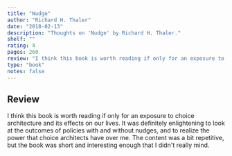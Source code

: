 ```yaml
---
title: "Nudge"
author: "Richard H. Thaler"
date: "2018-02-13"
description: "Thoughts on 'Nudge' by Richard H. Thaler."
shelf: ""
rating: 4
pages: 260
review: "I think this book is worth reading if only for an exposure to choice architecture and its effects on our lives. It was definitely enlightening to look at the outcomes of policies with and without nudges, and to realize the power that choice architects have over me. The content was a bit repetitive, but the book was short and interesting enough that I didn't really mind."
type: "book"
notes: false
---
```


## Review

I think this book is worth reading if only for an exposure to choice architecture and its effects on our lives. It was definitely enlightening to look at the outcomes of policies with and without nudges, and to realize the power that choice architects have over me. The content was a bit repetitive, but the book was short and interesting enough that I didn't really mind.
